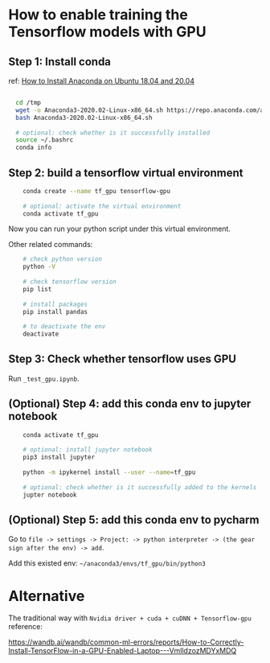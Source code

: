 # How to enable training the Tensorflow models with GPU

## Step 1: Install conda

ref: [How to Install Anaconda on Ubuntu 18.04 and 20.04](https://phoenixnap.com/kb/how-to-install-anaconda-ubuntu-18-04-or-20-04)


```bash

  cd /tmp
  wget -o Anaconda3-2020.02-Linux-x86_64.sh https://repo.anaconda.com/archive/Anaconda3-2020.02-Linux-x86_64.sh
  bash Anaconda3-2020.02-Linux-x86_64.sh
  
  # optional: check whether is it successfully installed
  source ~/.bashrc
  conda info

```

## Step 2: build a tensorflow virtual environment


```bash
    conda create --name tf_gpu tensorflow-gpu 
    
    # optional: activate the virtual environment
    conda activate tf_gpu
```

Now you can run your python script under this virtual environment.

Other related commands:
```bash
    # check python version
    python -V
    
    # check tensorflow version
    pip list
    
    # install packages
    pip install pandas
    
    # to deactivate the env
    deactivate
```

## Step 3: Check whether tensorflow uses GPU

Run `_test_gpu.ipynb`.

## (Optional) Step 4: add this conda env to jupyter notebook

```bash
    conda activate tf_gpu
    
    # optional: install jupyter notebook 
    pip3 install jupyter
    
    python -m ipykernel install --user --name=tf_gpu
    
    # optional: check whether is it successfully added to the kernels
    jupter notebook
```

## (Optional) Step 5: add this conda env to pycharm

Go to `file -> settings -> Project: -> python interpreter -> (the gear sign after the env) -> add`.

Add this existed env:  `~/anaconda3/envs/tf_gpu/bin/python3`


# Alternative

The traditional way with `Nvidia driver + cuda + cuDNN + Tensorflow-gpu` reference: 

https://wandb.ai/wandb/common-ml-errors/reports/How-to-Correctly-Install-TensorFlow-in-a-GPU-Enabled-Laptop---VmlldzozMDYxMDQ

